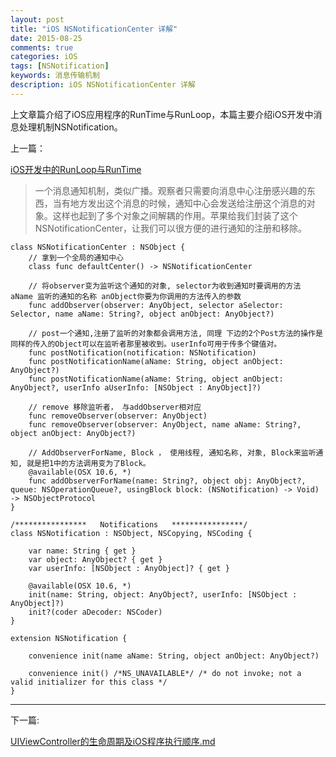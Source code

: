 ```yaml
---
layout: post
title: "iOS NSNotificationCenter 详解"
date: 2015-08-25
comments: true
categories: iOS
tags: [NSNotification]
keywords: 消息传输机制 
description: iOS NSNotificationCenter 详解
---
```


上文章篇介绍了iOS应用程序的RunTime与RunLoop，本篇主要介绍iOS开发中消息处理机制NSNotification。

上一篇：

[iOS开发中的RunLoop与RunTime](/_posts/2015/08/20/iOS开发中的RunLoop,RunTime.html)


> 一个消息通知机制，类似广播。观察者只需要向消息中心注册感兴趣的东西，当有地方发出这个消息的时候，通知中心会发送给注册这个消息的对象。这样也起到了多个对象之间解耦的作用。苹果给我们封装了这个NSNotificationCenter，让我们可以很方便的进行通知的注册和移除。

```
class NSNotificationCenter : NSObject {
	// 拿到一个全局的通知中心
    class func defaultCenter() -> NSNotificationCenter

    // 将observer变为监听这个通知的对象, selector为收到通知时要调用的方法 aName 监听的通知的名称 anObject你要为你调用的方法传入的参数
    func addObserver(observer: AnyObject, selector aSelector: Selector, name aName: String?, object anObject: AnyObject?)
    
    // post一个通知,注册了监听的对象都会调用方法, 同理 下边的2个Post方法的操作是同样的传入的Object可以在监听者那里被收到。userInfo可用于传多个键值对。
    func postNotification(notification: NSNotification)
    func postNotificationName(aName: String, object anObject: AnyObject?)
    func postNotificationName(aName: String, object anObject: AnyObject?, userInfo aUserInfo: [NSObject : AnyObject]?)
    
    // remove 移除监听者， 与addObserver相对应
    func removeObserver(observer: AnyObject)
    func removeObserver(observer: AnyObject, name aName: String?, object anObject: AnyObject?)
    
    // AddObserverForName, Block ， 使用线程, 通知名称, 对象, Block来监听通知, 就是把1中的方法调用变为了Block。
    @available(OSX 10.6, *)
    func addObserverForName(name: String?, object obj: AnyObject?, queue: NSOperationQueue?, usingBlock block: (NSNotification) -> Void) -> NSObjectProtocol
}
```

```
/****************	Notifications	****************/
class NSNotification : NSObject, NSCopying, NSCoding {
    
    var name: String { get }
    var object: AnyObject? { get }
    var userInfo: [NSObject : AnyObject]? { get }
    
    @available(OSX 10.6, *)
    init(name: String, object: AnyObject?, userInfo: [NSObject : AnyObject]?)
    init?(coder aDecoder: NSCoder)
}

extension NSNotification {
    
    convenience init(name aName: String, object anObject: AnyObject?)
    
    convenience init() /*NS_UNAVAILABLE*/ /* do not invoke; not a valid initializer for this class */
}
```

***

下一篇:

[UIViewController的生命周期及iOS程序执行顺序.md](/_posts/2015/08/30/UIViewController的生命周期及iOS程序执行顺序.html)